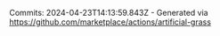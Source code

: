 Commits: 2024-04-23T14:13:59.843Z - Generated via https://github.com/marketplace/actions/artificial-grass
<br>
